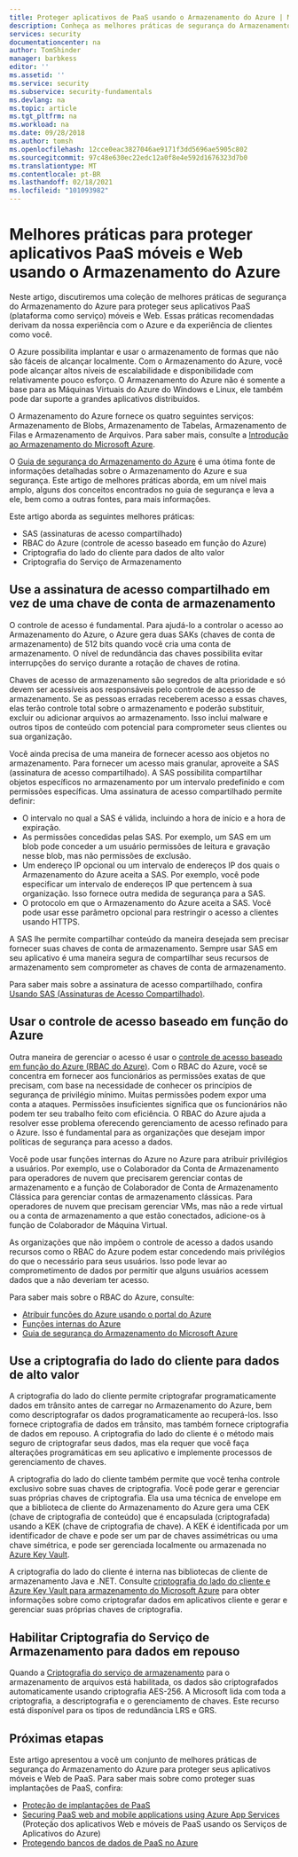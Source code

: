 ```yaml
---
title: Proteger aplicativos de PaaS usando o Armazenamento do Azure | Microsoft Docs
description: Conheça as melhores práticas de segurança do Armazenamento do Azure para proteger aplicativos móveis e Web de PaaS.
services: security
documentationcenter: na
author: TomShinder
manager: barbkess
editor: ''
ms.assetid: ''
ms.service: security
ms.subservice: security-fundamentals
ms.devlang: na
ms.topic: article
ms.tgt_pltfrm: na
ms.workload: na
ms.date: 09/28/2018
ms.author: tomsh
ms.openlocfilehash: 12cce0eac3827046ae9171f3dd5696ae5905c802
ms.sourcegitcommit: 97c48e630ec22edc12a0f8e4e592d1676323d7b0
ms.translationtype: MT
ms.contentlocale: pt-BR
ms.lasthandoff: 02/18/2021
ms.locfileid: "101093982"
---
```

# <a name="best-practices-for-securing-paas-web-and-mobile-applications-using-azure-storage"></a>Melhores práticas para proteger aplicativos PaaS móveis e Web usando o Armazenamento do Azure
Neste artigo, discutiremos uma coleção de melhores práticas de segurança do Armazenamento do Azure para proteger seus aplicativos PaaS (plataforma como serviço) móveis e Web. Essas práticas recomendadas derivam da nossa experiência com o Azure e da experiência de clientes como você.

O Azure possibilita implantar e usar o armazenamento de formas que não são fáceis de alcançar localmente. Com o Armazenamento do Azure, você pode alcançar altos níveis de escalabilidade e disponibilidade com relativamente pouco esforço. O Armazenamento do Azure não é somente a base para as Máquinas Virtuais do Azure do Windows e Linux, ele também pode dar suporte a grandes aplicativos distribuídos.

O Armazenamento do Azure fornece os quatro seguintes serviços: Armazenamento de Blobs, Armazenamento de Tabelas, Armazenamento de Filas e Armazenamento de Arquivos. Para saber mais, consulte a [Introdução ao Armazenamento do Microsoft Azure](../../storage/common/storage-introduction.md).

O [Guia de segurança do Armazenamento do Azure](../../storage/blobs/security-recommendations.md) é uma ótima fonte de informações detalhadas sobre o Armazenamento do Azure e sua segurança. Este artigo de melhores práticas aborda, em um nível mais amplo, alguns dos conceitos encontrados no guia de segurança e leva a ele, bem como a outras fontes, para mais informações.

Este artigo aborda as seguintes melhores práticas:

- SAS (assinaturas de acesso compartilhado)
- RBAC do Azure (controle de acesso baseado em função do Azure)
- Criptografia do lado do cliente para dados de alto valor
- Criptografia do Serviço de Armazenamento


## <a name="use-a-shared-access-signature-instead-of-a-storage-account-key"></a>Use a assinatura de acesso compartilhado em vez de uma chave de conta de armazenamento
O controle de acesso é fundamental. Para ajudá-lo a controlar o acesso ao Armazenamento do Azure, o Azure gera duas SAKs (chaves de conta de armazenamento) de 512 bits quando você cria uma conta de armazenamento. O nível de redundância das chaves possibilita evitar interrupções do serviço durante a rotação de chaves de rotina. 

Chaves de acesso de armazenamento são segredos de alta prioridade e só devem ser acessíveis aos responsáveis pelo controle de acesso de armazenamento. Se as pessoas erradas receberem acesso a essas chaves, elas terão controle total sobre o armazenamento e poderão substituir, excluir ou adicionar arquivos ao armazenamento. Isso inclui malware e outros tipos de conteúdo com potencial para comprometer seus clientes ou sua organização.

Você ainda precisa de uma maneira de fornecer acesso aos objetos no armazenamento. Para fornecer um acesso mais granular, aproveite a SAS (assinatura de acesso compartilhado). A SAS possibilita compartilhar objetos específicos no armazenamento por um intervalo predefinido e com permissões específicas. Uma assinatura de acesso compartilhado permite definir:

- O intervalo no qual a SAS é válida, incluindo a hora de início e a hora de expiração.
- As permissões concedidas pelas SAS. Por exemplo, um SAS em um blob pode conceder a um usuário permissões de leitura e gravação nesse blob, mas não permissões de exclusão.
- Um endereço IP opcional ou um intervalo de endereços IP dos quais o Armazenamento do Azure aceita a SAS. Por exemplo, você pode especificar um intervalo de endereços IP que pertencem à sua organização. Isso fornece outra medida de segurança para a SAS.
- O protocolo em que o Armazenamento do Azure aceita a SAS. Você pode usar esse parâmetro opcional para restringir o acesso a clientes usando HTTPS.

A SAS lhe permite compartilhar conteúdo da maneira desejada sem precisar fornecer suas chaves de conta de armazenamento. Sempre usar SAS em seu aplicativo é uma maneira segura de compartilhar seus recursos de armazenamento sem comprometer as chaves de conta de armazenamento.

Para saber mais sobre a assinatura de acesso compartilhado, confira [Usando SAS (Assinaturas de Acesso Compartilhado)](../../storage/common/storage-sas-overview.md). 

## <a name="use-azure-role-based-access-control"></a>Usar o controle de acesso baseado em função do Azure
Outra maneira de gerenciar o acesso é usar o [controle de acesso baseado em função do Azure (RBAC do Azure)](../../role-based-access-control/overview.md). Com o RBAC do Azure, você se concentra em fornecer aos funcionários as permissões exatas de que precisam, com base na necessidade de conhecer os princípios de segurança de privilégio mínimo. Muitas permissões podem expor uma conta a ataques. Permissões insuficientes significa que os funcionários não podem ter seu trabalho feito com eficiência. O RBAC do Azure ajuda a resolver esse problema oferecendo gerenciamento de acesso refinado para o Azure. Isso é fundamental para as organizações que desejam impor políticas de segurança para acesso a dados.

Você pode usar funções internas do Azure no Azure para atribuir privilégios a usuários. Por exemplo, use o Colaborador da Conta de Armazenamento para operadores de nuvem que precisarem gerenciar contas de armazenamento e a função de Colaborador de Conta de Armazenamento Clássica para gerenciar contas de armazenamento clássicas. Para operadores de nuvem que precisam gerenciar VMs, mas não a rede virtual ou a conta de armazenamento a que estão conectados, adicione-os à função de Colaborador de Máquina Virtual.

As organizações que não impõem o controle de acesso a dados usando recursos como o RBAC do Azure podem estar concedendo mais privilégios do que o necessário para seus usuários. Isso pode levar ao comprometimento de dados por permitir que alguns usuários acessem dados que a não deveriam ter acesso.

Para saber mais sobre o RBAC do Azure, consulte:

- [Atribuir funções do Azure usando o portal do Azure](../../role-based-access-control/role-assignments-portal.md)
- [Funções internas do Azure](../../role-based-access-control/built-in-roles.md)
- [Guia de segurança do Armazenamento do Microsoft Azure](../../storage/blobs/security-recommendations.md) 

## <a name="use-client-side-encryption-for-high-value-data"></a>Use a criptografia do lado do cliente para dados de alto valor
A criptografia do lado do cliente permite criptografar programaticamente dados em trânsito antes de carregar no Armazenamento do Azure, bem como descriptografar os dados programaticamente ao recuperá-los. Isso fornece criptografia de dados em trânsito, mas também fornece criptografia de dados em repouso. A criptografia do lado do cliente é o método mais seguro de criptografar seus dados, mas ela requer que você faça alterações programáticas em seu aplicativo e implemente processos de gerenciamento de chaves.

A criptografia do lado do cliente também permite que você tenha controle exclusivo sobre suas chaves de criptografia. Você pode gerar e gerenciar suas próprias chaves de criptografia. Ela usa uma técnica de envelope em que a biblioteca de cliente do Armazenamento do Azure gera uma CEK (chave de criptografia de conteúdo) que é encapsulada (criptografada) usando a KEK (chave de criptografia de chave). A KEK é identificada por um identificador de chave e pode ser um par de chaves assimétricas ou uma chave simétrica, e pode ser gerenciada localmente ou armazenada no [Azure Key Vault](../../key-vault/general/overview.md).

A criptografia do lado do cliente é interna nas bibliotecas de cliente de armazenamento Java e .NET. Consulte [criptografia do lado do cliente e Azure Key Vault para armazenamento do Microsoft Azure](../../storage/common/storage-client-side-encryption.md) para obter informações sobre como criptografar dados em aplicativos cliente e gerar e gerenciar suas próprias chaves de criptografia.

## <a name="enable-storage-service-encryption-for-data-at-rest"></a>Habilitar Criptografia do Serviço de Armazenamento para dados em repouso
Quando a [Criptografia do serviço de armazenamento](../../storage/common/storage-service-encryption.md) para o armazenamento de arquivos está habilitada, os dados são criptografados automaticamente usando criptografia AES-256. A Microsoft lida com toda a criptografia, a descriptografia e o gerenciamento de chaves. Este recurso está disponível para os tipos de redundância LRS e GRS.

## <a name="next-steps"></a>Próximas etapas

Este artigo apresentou a você um conjunto de melhores práticas de segurança do Armazenamento do Azure para proteger seus aplicativos móveis e Web de PaaS. Para saber mais sobre como proteger suas implantações de PaaS, confira:

- [Proteção de implantações de PaaS](paas-deployments.md)
- [Securing PaaS web and mobile applications using Azure App Services](paas-applications-using-app-services.md) (Proteção dos aplicativos Web e móveis de PaaS usando os Serviços de Aplicativos do Azure)
- [Protegendo bancos de dados de PaaS no Azure](paas-applications-using-sql.md)